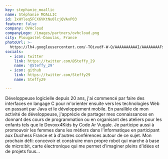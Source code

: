 ```yaml
---
key: stephanie_moallic
name: Stéphanie MOALLIC
id: IxHYleq5FCX6VKtNu0lcjQVAvP03
feature: false
company: OVHcloud
companyLogo: /images/partners/ovhcloud.png
city: Plougastel-Daoulas, France
photoUrl: >-
  https://lh4.googleusercontent.com/-TOivudf-W-Q/AAAAAAAAAAI/AAAAAAAAFsc/5xAYoi80dzw/photo.jpg
socials:
  - icon: twitter
    link: https://twitter.com/@Steffy_29
    name: '@Steffy_29'
  - icon: github
    link: https://twitter.com/Steffy29
    name: Steffy29

---
```


Développeuse logicielle depuis 20 ans, j'ai commencé par faire des interfaces en langage C pour m'orienter ensuite vers les technologies Web en passant par Java et le développement mobile. 
En parallèle de mon activité de développeuse, j'apprécie de partager mes connaissances en donnant des cours de programmation ou en organisant des ateliers pour les enfants tels que le Devoxx4Kids by Code Ar Vugale. 
Je participe aussi à promouvoir les femmes dans les métiers dans l'informatique en participant aux Duchess France et à d'autres conférences autour de ce sujet. 
Mon prochain défi: concevoir et construire mon propre robot qui marche à base de micro:bit, carte électronique qui me permet d'imaginer pleins d'idées et de projets fous...